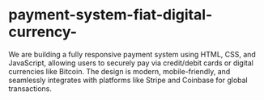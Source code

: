 # payment-system-fiat-digital-currency-
We are building a fully responsive payment system using HTML, CSS, and JavaScript, allowing users to securely pay via credit/debit cards or digital currencies like Bitcoin. The design is modern, mobile-friendly, and seamlessly integrates with platforms like Stripe and Coinbase for global transactions.
